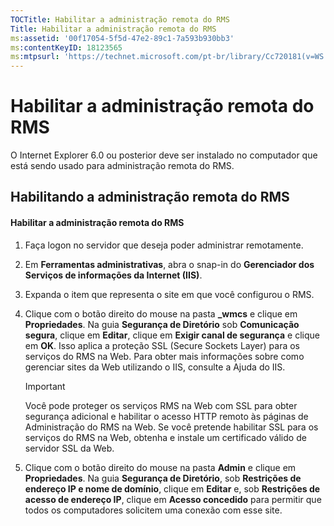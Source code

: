```yaml
---
TOCTitle: Habilitar a administração remota do RMS
Title: Habilitar a administração remota do RMS
ms:assetid: '00f17054-5f5d-47e2-89c1-7a593b930bb3'
ms:contentKeyID: 18123565
ms:mtpsurl: 'https://technet.microsoft.com/pt-br/library/Cc720181(v=WS.10)'
---
```


Habilitar a administração remota do RMS
=======================================

O Internet Explorer 6.0 ou posterior deve ser instalado no computador que está sendo usado para administração remota do RMS.

Habilitando a administração remota do RMS
-----------------------------------------

#### Habilitar a administração remota do RMS

1.  Faça logon no servidor que deseja poder administrar remotamente.

2.  Em **Ferramentas administrativas**, abra o snap-in do **Gerenciador dos Serviços de informações da Internet (IIS)**.

3.  Expanda o item que representa o site em que você configurou o RMS.

4.  Clique com o botão direito do mouse na pasta **\_wmcs** e clique em **Propriedades**. Na guia **Segurança de Diretório** sob **Comunicação segura**, clique em **Editar**, clique em **Exigir canal de segurança** e clique em **OK**. Isso aplica a proteção SSL (Secure Sockets Layer) para os serviços do RMS na Web. Para obter mais informações sobre como gerenciar sites da Web utilizando o IIS, consulte a Ajuda do IIS.

    > [!Important]  
    > Você pode proteger os serviços RMS na Web com SSL para obter segurança adicional e habilitar o acesso HTTP remoto às páginas de Administração do RMS na Web. Se você pretende habilitar SSL para os serviços do RMS na Web, obtenha e instale um certificado válido de servidor SSL da Web. 

5.  Clique com o botão direito do mouse na pasta **Admin** e clique em **Propriedades**. Na guia **Segurança de Diretório**, sob **Restrições de endereço IP e nome de domínio**, clique em **Editar** e, sob **Restrições de acesso de endereço IP**, clique em **Acesso concedido** para permitir que todos os computadores solicitem uma conexão com esse site.
